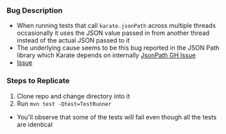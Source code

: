 ### Bug Description
- When running tests that call `karate.jsonPath` across multiple threads occasionally it uses the JSON value passed in from another thread instead of the actual JSON passed to it 
- The underlying cause seems to be this bug reported in the JSON Path library which Karate depends on internally [JsonPath GH Issue](https://github.com/json-path/JsonPath/issues/975)
- [Issue](https://github.com/karatelabs/karate/issues/2701)

### Steps to Replicate
1. Clone repo and change directory into it
2. Run `mvn test -Dtest=TestRunner`

- You'll observe that some of the tests will fail even though all the tests are identical


